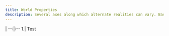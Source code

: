 ```yaml
---
title: World Properties
description: Several axes along which alternate realities can vary. Based on an appendix from the old Manual of the Planes
---
```


 |
--:|:--
1.| Test
